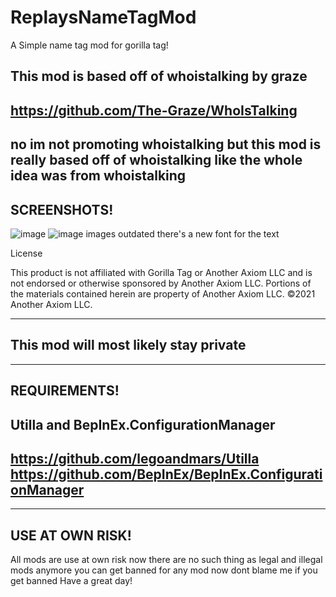 # ReplaysNameTagMod
A Simple name tag mod for gorilla tag!

This mod is based off of whoistalking by graze
--------------------------
https://github.com/The-Graze/WhoIsTalking
--------------------------

no im not promoting whoistalking but this mod is really based off of whoistalking
like the whole idea was from whoistalking
--------------------------
SCREENSHOTS!
--------------------------
![image](https://i.ibb.co/QmMrD5v/23-07-29-09-00-50-16.png)
![image](https://i.ibb.co/k2zb4Hm/23-07-30-06-51-56-53.png)
images outdated there's a new font for the text

License

This product is not affiliated with Gorilla Tag or Another Axiom LLC and is not endorsed or otherwise sponsored by Another Axiom LLC. Portions of the materials contained herein are property of Another Axiom LLC. ©2021 Another Axiom LLC.

--------------------------
This mod will most likely stay private
--------------------------

--------------------------
REQUIREMENTS!
--------------------------
Utilla and
BepInEx.ConfigurationManager
--------------------------
https://github.com/legoandmars/Utilla
https://github.com/BepInEx/BepInEx.ConfigurationManager
--------------------------


--------------------------
USE AT OWN RISK!
--------------------------
All mods are use at own risk now there are no such
thing as legal and illegal mods anymore you can get banned for any mod now
dont blame me if you get banned Have a great day!

